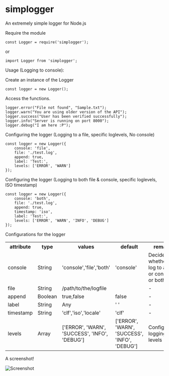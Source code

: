 # simplogger

An extremely simple logger for Node.js

Require the module

```
const Logger = require('simplogger');
```
or

```
import Logger from 'simplogger';
```

Usage (Logging to console):

Create an instance of the Logger

```
const logger = new Logger();
```

Access the functions.

```
logger.error("File not found", "Sample.txt");
logger.warn("You are using older version of the API");
logger.success("User has been verified successfully");
logger.info("Server is running on port 8000");
logger.debug("I am here :P");
```

Configuring the logger (Logging to a file, specific loglevels, No console)

```
const logger = new Logger({
    console: 'file',
    file: './test.log',
    append: true,
    label: 'Test:',
    levels: ['ERROR', 'WARN']
});
```

Configuring the logger (Logging to both file & console, specific loglevels, ISO timestamp)

```
const logger = new Logger({
    console: 'both',
    file: './test.log',
    append: true,
    timestamp: 'iso',
    label: 'Test:',
    levels: ['ERROR', 'WARN', 'INFO', 'DEBUG']
});
```

Configurations for the logger

<table>
   <tr>
      <th>attribute</th>
      <th>type</th>
      <th>values</th>
      <th>default</th>
      <th>remarks</th>
   </tr>
   <tr>
      <td>console</td>
      <td>String</td>
      <td>'console','file','both'</td>
      <td>'console'</td>
      <td>Decides whether to log to a file or console or both</td>
   </tr>
   <tr>
      <td>file</td>
      <td>String</td>
      <td>/path/to/the/logfile</td>
      <td></td>
      <td>-</td>
   </tr>
   <tr>
      <td>append</td>
      <td>Boolean</td>
      <td>true,false</td>
      <td>false</td>
      <td>-</td>
   </tr>
   <tr>
      <td>label</td>
      <td>String</td>
      <td>Any</td>
      <td>' '</td>
      <td>-</td>
   </tr>
   <tr>
      <td>timestamp</td>
      <td>String</td>
      <td>'clf','iso','locale'</td>
      <td>'clf'</td>
      <td>-</td>
   </tr>
   <tr>
      <td>levels</td>
      <td>Array</td>
      <td>['ERROR', 'WARN', 'SUCCESS', 'INFO', 'DEBUG']</td>
      <td>['ERROR', 'WARN', 'SUCCESS', 'INFO', 'DEBUG']</td>
      <td>Configurable logging levels</td>
   </tr>
</table>

A screenshot!

![Screenshot](https://i.imgur.com/NlLiW6n.png)
